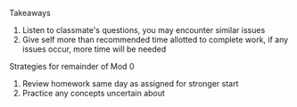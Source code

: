 Takeaways
1. Listen to classmate's questions, you may encounter similar issues
2. Give self more than recommended time allotted to complete work, if any issues occur, more time will be needed

Strategies for remainder of Mod 0
1. Review homework same day as assigned for stronger start
2. Practice any concepts uncertain about 
